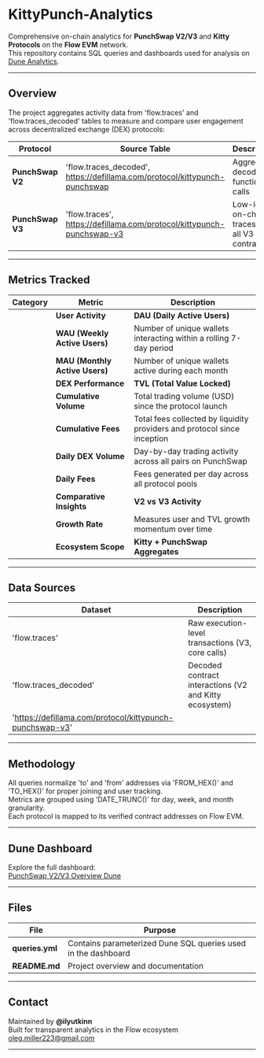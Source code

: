 # KittyPunch-Analytics

Comprehensive on-chain analytics for **PunchSwap V2/V3** and **Kitty Protocols** on the **Flow EVM** network.  
This repository contains SQL queries and dashboards used for analysis on [Dune Analytics](https://dune.com/databomb/kittypunch-flow-evm).

---

## Overview

The project aggregates activity data from 'flow.traces' and 'flow.traces_decoded' tables to measure and compare user engagement across decentralized exchange (DEX) protocols:

| Protocol | Source Table | Description |
|-----------|---------------|-------------|
| **PunchSwap V2** | 'flow.traces_decoded', https://defillama.com/protocol/kittypunch-punchswap| Aggregated decoded function calls |
| **PunchSwap V3** | 'flow.traces', https://defillama.com/protocol/kittypunch-punchswap-v3 | Low-level on-chain traces for all V3 core contracts |

---

## Metrics Tracked

| Category | Metric | Description |
|-----------|---------|-------------|
|  | **User Activity** | **DAU (Daily Active Users)** | Number of unique wallets interacting with PunchSwap V2/V3 each day |
|  | **WAU (Weekly Active Users)** | Number of unique wallets interacting within a rolling 7-day period |
|  | **MAU (Monthly Active Users)** | Number of unique wallets active during each month |
|  | **DEX Performance** | **TVL (Total Value Locked)** | The total USD value of all assets locked across PunchSwap liquidity pools |
|  | **Cumulative Volume** | Total trading volume (USD) since the protocol launch |
|  | **Cumulative Fees** | Total fees collected by liquidity providers and protocol since inception |
|  | **Daily DEX Volume** | Day-by-day trading activity across all pairs on PunchSwap |
|  | **Daily Fees** | Fees generated per day across all protocol pools |
|  | **Comparative Insights** | **V2 vs V3 Activity** | Evaluates user adoption and liquidity migration between versions |
|  | **Growth Rate** | Measures user and TVL growth momentum over time |
|  | **Ecosystem Scope** | **Kitty + PunchSwap Aggregates** | Combined view of total ecosystem TVL, fees, and user base |

---

## Data Sources

| Dataset | Description |
|----------|-------------|
| 'flow.traces' | Raw execution-level transactions (V3, core calls) |
| 'flow.traces_decoded' | Decoded contract interactions (V2 and Kitty ecosystem) |
| 'https://defillama.com/protocol/kittypunch-punchswap-v3'

---

## Methodology

All queries normalize 'to' and 'from' addresses via 'FROM_HEX()' and 'TO_HEX()' for proper joining and user tracking.  
Metrics are grouped using 'DATE_TRUNC()' for day, week, and month granularity.  
Each protocol is mapped to its verified contract addresses on Flow EVM.

---

## Dune Dashboard

Explore the full dashboard:  
[PunchSwap V2/V3 Overview Dune](https://dune.com/databomb/kittypunch-flow-evm)

---

## Files

| File | Purpose |
|------|----------|
| **queries.yml** | Contains parameterized Dune SQL queries used in the dashboard |
| **README.md** | Project overview and documentation |

---

## Contact

Maintained by **@ilyutkinn**  
Built for transparent analytics in the Flow ecosystem
oleg.miller223@gmail.com

---
